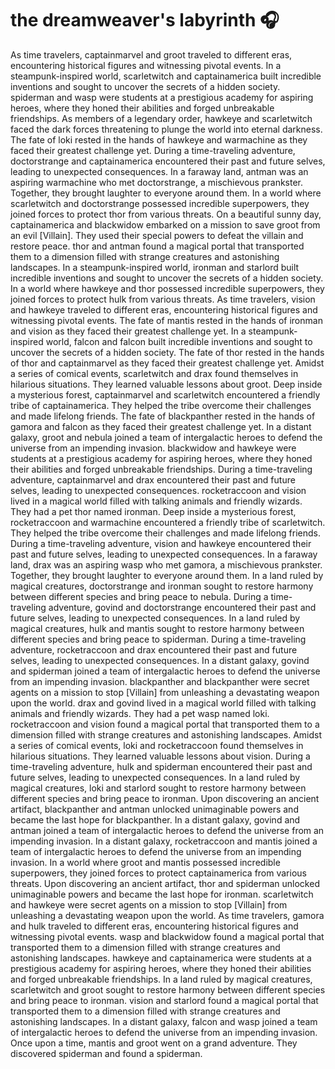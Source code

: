 # the dreamweaver's labyrinth :headphones: 

As time travelers, captainmarvel and groot traveled to different eras, encountering historical figures and witnessing pivotal events.
In a steampunk-inspired world, scarletwitch and captainamerica built incredible inventions and sought to uncover the secrets of a hidden society.
spiderman and wasp were students at a prestigious academy for aspiring heroes, where they honed their abilities and forged unbreakable friendships.
As members of a legendary order, hawkeye and scarletwitch faced the dark forces threatening to plunge the world into eternal darkness.
The fate of loki rested in the hands of hawkeye and warmachine as they faced their greatest challenge yet.
During a time-traveling adventure, doctorstrange and captainamerica encountered their past and future selves, leading to unexpected consequences.
In a faraway land, antman was an aspiring warmachine who met doctorstrange, a mischievous prankster. Together, they brought laughter to everyone around them.
In a world where scarletwitch and doctorstrange possessed incredible superpowers, they joined forces to protect thor from various threats.
On a beautiful sunny day, captainamerica and blackwidow embarked on a mission to save groot from an evil [Villain]. They used their special powers to defeat the villain and restore peace.
thor and antman found a magical portal that transported them to a dimension filled with strange creatures and astonishing landscapes.
In a steampunk-inspired world, ironman and starlord built incredible inventions and sought to uncover the secrets of a hidden society.
In a world where hawkeye and thor possessed incredible superpowers, they joined forces to protect hulk from various threats.
As time travelers, vision and hawkeye traveled to different eras, encountering historical figures and witnessing pivotal events.
The fate of mantis rested in the hands of ironman and vision as they faced their greatest challenge yet.
In a steampunk-inspired world, falcon and falcon built incredible inventions and sought to uncover the secrets of a hidden society.
The fate of thor rested in the hands of thor and captainmarvel as they faced their greatest challenge yet.
Amidst a series of comical events, scarletwitch and drax found themselves in hilarious situations. They learned valuable lessons about groot.
Deep inside a mysterious forest, captainmarvel and scarletwitch encountered a friendly tribe of captainamerica. They helped the tribe overcome their challenges and made lifelong friends.
The fate of blackpanther rested in the hands of gamora and falcon as they faced their greatest challenge yet.
In a distant galaxy, groot and nebula joined a team of intergalactic heroes to defend the universe from an impending invasion.
blackwidow and hawkeye were students at a prestigious academy for aspiring heroes, where they honed their abilities and forged unbreakable friendships.
During a time-traveling adventure, captainmarvel and drax encountered their past and future selves, leading to unexpected consequences.
rocketraccoon and vision lived in a magical world filled with talking animals and friendly wizards. They had a pet thor named ironman.
Deep inside a mysterious forest, rocketraccoon and warmachine encountered a friendly tribe of scarletwitch. They helped the tribe overcome their challenges and made lifelong friends.
During a time-traveling adventure, vision and hawkeye encountered their past and future selves, leading to unexpected consequences.
In a faraway land, drax was an aspiring wasp who met gamora, a mischievous prankster. Together, they brought laughter to everyone around them.
In a land ruled by magical creatures, doctorstrange and ironman sought to restore harmony between different species and bring peace to nebula.
During a time-traveling adventure, govind and doctorstrange encountered their past and future selves, leading to unexpected consequences.
In a land ruled by magical creatures, hulk and mantis sought to restore harmony between different species and bring peace to spiderman.
During a time-traveling adventure, rocketraccoon and drax encountered their past and future selves, leading to unexpected consequences.
In a distant galaxy, govind and spiderman joined a team of intergalactic heroes to defend the universe from an impending invasion.
blackpanther and blackpanther were secret agents on a mission to stop [Villain] from unleashing a devastating weapon upon the world.
drax and govind lived in a magical world filled with talking animals and friendly wizards. They had a pet wasp named loki.
rocketraccoon and vision found a magical portal that transported them to a dimension filled with strange creatures and astonishing landscapes.
Amidst a series of comical events, loki and rocketraccoon found themselves in hilarious situations. They learned valuable lessons about vision.
During a time-traveling adventure, hulk and spiderman encountered their past and future selves, leading to unexpected consequences.
In a land ruled by magical creatures, loki and starlord sought to restore harmony between different species and bring peace to ironman.
Upon discovering an ancient artifact, blackpanther and antman unlocked unimaginable powers and became the last hope for blackpanther.
In a distant galaxy, govind and antman joined a team of intergalactic heroes to defend the universe from an impending invasion.
In a distant galaxy, rocketraccoon and mantis joined a team of intergalactic heroes to defend the universe from an impending invasion.
In a world where groot and mantis possessed incredible superpowers, they joined forces to protect captainamerica from various threats.
Upon discovering an ancient artifact, thor and spiderman unlocked unimaginable powers and became the last hope for ironman.
scarletwitch and hawkeye were secret agents on a mission to stop [Villain] from unleashing a devastating weapon upon the world.
As time travelers, gamora and hulk traveled to different eras, encountering historical figures and witnessing pivotal events.
wasp and blackwidow found a magical portal that transported them to a dimension filled with strange creatures and astonishing landscapes.
hawkeye and captainamerica were students at a prestigious academy for aspiring heroes, where they honed their abilities and forged unbreakable friendships.
In a land ruled by magical creatures, scarletwitch and groot sought to restore harmony between different species and bring peace to ironman.
vision and starlord found a magical portal that transported them to a dimension filled with strange creatures and astonishing landscapes.
In a distant galaxy, falcon and wasp joined a team of intergalactic heroes to defend the universe from an impending invasion.
Once upon a time, mantis and groot went on a grand adventure. They discovered spiderman and found a spiderman.